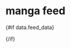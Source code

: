 <script>
  import FeedTable from "./FeedTable.svelte";
  export let data;
</script>

# manga feed

{#if data.feed_data}

  <div>
    <FeedTable data={data.feed_data} />
  </div>
{/if}
